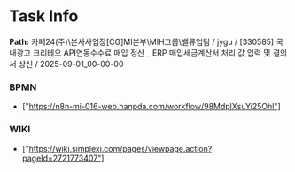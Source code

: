 # Task Info

**Path:** 카페24(주)\본사사업장\[CG]MI본부\MIH그룹\밸류업팀 / jygu / [330585] 국내광고 크리테오 API연동수수료 매입 정산 _ ERP 매입세금계산서 처리 값 입력 및 결의서 상신 / 2025-09-01_00-00-00

### BPMN
- ["https://n8n-mi-016-web.hanpda.com/workflow/98MdplXsuYi25Ohl"]

### WIKI
- ["https://wiki.simplexi.com/pages/viewpage.action?pageId=2721773407"]

